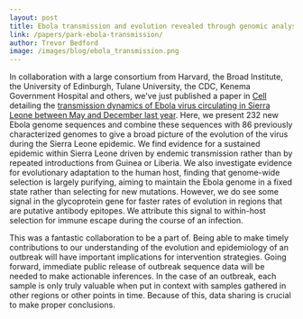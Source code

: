 ```yaml
---
layout: post
title: Ebola transmission and evolution revealed through genomic analysis
link: /papers/park-ebola-transmission/
author: Trevor Bedford
image: /images/blog/ebola_transmission.png
---
```


In collaboration with a large consortium from Harvard, the Broad Institute, the University of Edinburgh, Tulane University, the CDC, Kenema Government Hospital and others, we've just published a paper in [Cell](http://dx.doi.org/10.1016/j.cell.2015.06.007) detailing the [transmission dynamics of Ebola virus circulating in Sierra Leone between May and December last year](/papers/park-ebola-transmission/). Here, we present 232 new Ebola genome sequences and combine these sequences with 86 previously characterized genomes to give a broad picture of the evolution of the virus during the Sierra Leone epidemic. We find evidence for a sustained epidemic within Sierra Leone driven by endemic transmission rather than by repeated introductions from Guinea or Liberia. We also investigate evidence for evolutionary adaptation to the human host, finding that genome-wide selection is largely purifying, aiming to maintain the Ebola genome in a fixed state rather than selecting for new mutations. However, we do see some signal in the glycoprotein gene for faster rates of evolution in regions that are putative antibody epitopes. We attribute this signal to within-host selection for immune escape during the course of an infection.

This was a fantastic collaboration to be a part of. Being able to make timely contributions to our understanding of the evolution and epidemiology of an outbreak will have important implications for intervention strategies. Going forward, immediate public release of outbreak sequence data will be needed to make actionable inferences. In the case of an outbreak, each sample is only truly valuable when put in context with samples gathered in other regions or other points in time. Because of this, data sharing is crucial to make proper conclusions.
